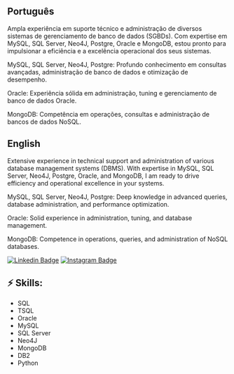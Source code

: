 <!-- You can create your own header images using Canva, it has a lot of templates. If you do, use the following link https://www.canva.com/join/celeriac-tread-jellyfish -->
## Português

Ampla experiência em suporte técnico e administração de diversos sistemas de gerenciamento de banco de dados (SGBDs). Com expertise em MySQL, SQL Server, Neo4J, Postgre, Oracle e MongoDB, estou pronto para impulsionar a eficiência e a excelência operacional dos seus sistemas.

MySQL, SQL Server, Neo4J, Postgre: Profundo conhecimento em consultas avançadas, administração de banco de dados e otimização de desempenho.

  Oracle: Experiência sólida em administração, tuning e gerenciamento de banco de dados Oracle.
  
   MongoDB: Competência em operações, consultas e administração de bancos de dados NoSQL.
  
## English

Extensive experience in technical support and administration of various database management systems (DBMS). With expertise in MySQL, SQL Server, Neo4J, Postgre, Oracle, and MongoDB, I am ready to drive efficiency and operational excellence in your systems.

MySQL, SQL Server, Neo4J, Postgre: Deep knowledge in advanced queries, database administration, and performance optimization.

  Oracle: Solid experience in administration, tuning, and database management.
  
   MongoDB: Competence in operations, queries, and administration of NoSQL databases.

[![Linkedin Badge](https://img.shields.io/badge/-LinkedIn-blue?style=flat-square&logo=Linkedin&logoColor=white&link=https://www.linkedin.com/in/jayrajroshan/)](https://www.linkedin.com/in/yan-furlan-455ab820b/)
[![Instagram Badge](https://img.shields.io/badge/-Instagram-e4405f?style=flat-square&logo=Instagram&logoColor=white&link=https://www.instagram.com/roshanjayraj/)](https://www.instagram.com/yanfurlan/)

## ⚡ Skills:
- SQL
- TSQL
- Oracle
- MySQL
- SQL Server
- Neo4J
- MongoDB
- DB2
- Python
